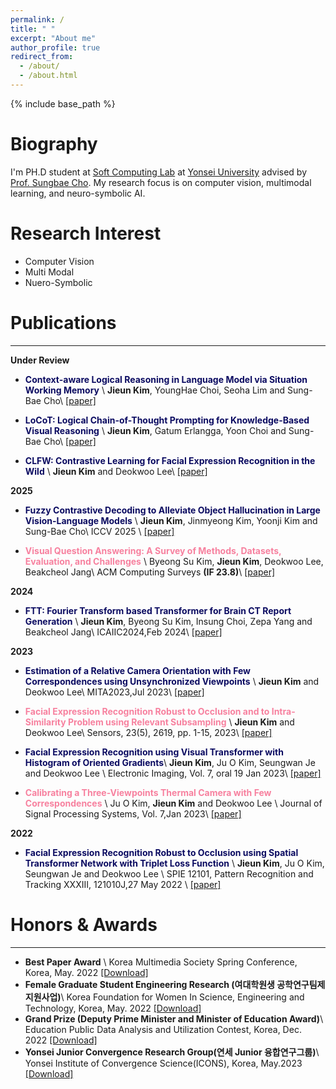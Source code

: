 ```yaml
---
permalink: /
title: " "
excerpt: "About me"
author_profile: true
redirect_from: 
  - /about/
  - /about.html
---
```

{% include base_path %}

<!-- News
====
<hr/>

 🙏 **CLFW: Contrastive Learning for Facial Expression Recognition in the Wild**, sumitted
{: .notice} -->


Biography
======

I'm PH.D student at [Soft Computing Lab](https://sites.google.com/view/yssclab/home) at [Yonsei University](https://graduate.yonsei.ac.kr/) advised by [Prof. Sungbae Cho](https://sclab.yonsei.ac.kr/people). My research focus is on computer vision, multimodal learning, and neuro-symbolic AI.

<!-- I received my M.S and B.S in Computer Engineering from [Keimyung University](https://kmu.ac.kr/uni/main/main.jsp), where I was advised by [Prof. Deokwoo Lee](https://sites.google.com/view/dwoolee/deokwoo-lee).  -->

<!-- My research interest lies in applied machine learning, which aims to develop practical ML solutions for real-world applications. I have covered a wide range of data types (e.g., matrix/tensor, text, graph, time series), tasks (e.g., classification, outcome prediction, anomaly detection, retrieval, data generation), and domains (e.g., healthcare, manufacturing, recommender systems). -->

Research Interest
======
* Computer Vision 
* Multi Modal 
* Nuero-Symbolic

<!-- Publications
======
  <ul>{% for post in site.publications %}
    {% include archive-single-cv.html %}
  {% endfor %}</ul> -->



Publications
======
<hr/>

**Under Review**

* <span style="color:#0B0B61">**Context-aware Logical Reasoning in Language Model via Situation Working Memory**</span> \\
**Jieun Kim**, YoungHae Choi, Seoha Lim and Sung-Bae Cho\\
[[paper]]()

* <span style="color:#0B0B61">**LoCoT: Logical Chain-of-Thought Prompting for Knowledge-Based Visual Reasoning**</span> \\
**Jieun Kim**, Gatum Erlangga, Yoon Choi and Sung-Bae Cho\\
[[paper]]()

* <span style="color:#0B0B61">**CLFW: Contrastive Learning for Facial Expression Recognition in the Wild**</span> \\
**Jieun Kim** and Deokwoo Lee\\
[[paper]]()





**2025**
* <span style="color:#0B0B61">**Fuzzy Contrastive Decoding to Alleviate Object Hallucination in Large Vision-Language Models**</span> \\
**Jieun Kim**, Jinmyeong Kim, Yoonji Kim and Sung-Bae Cho\\
ICCV 2025 \\
[[paper]]()

* <span style="color:#F7819F">**Visual Question Answering: A Survey of Methods, Datasets, Evaluation, and Challenges**</span> \\
Byeong Su Kim, **Jieun Kim**, Deokwoo Lee, Beakcheol Jang\\
ACM Computing Surveys **(IF 23.8)**\\
[[paper]](http://lilly9928.github.io/files/paper_vqasurvey.pdf)

**2024**
* <span style="color:#0B0B61">**FTT: Fourier Transform based Transformer for Brain CT Report Generation**</span> \\
**Jieun Kim**, Byeong Su Kim, Insung Choi, Zepa Yang and Beakcheol Jang\\
ICAIIC2024,Feb 2024\\
[[paper]](http://lilly9928.github.io/files/paper_FTT.pdf)

**2023**

* <span style="color:#0B0B61">**Estimation of a Relative Camera Orientation with Few Correspondences using Unsynchronized Viewpoints**</span> \\
**Jieun Kim** and Deokwoo Lee\\
MITA2023,Jul 2023\\
[[paper]](http://lilly9928.github.io/files/paper1.pdf)

* <span style="color:#F7819F">**Facial Expression Recognition Robust to Occlusion and to Intra-Similarity Problem using Relevant Subsampling**</span> \\
**Jieun Kim** and Deokwoo Lee\\
Sensors, 23(5), 2619, pp. 1-15, 2023\\
[[paper]](http://lilly9928.github.io/files/paper2.pdf)

* <span style="color:#0B0B61">**Facial Expression Recognition using Visual Transformer with Histogram of Oriented Gradients**</span>\\
**Jieun Kim**, Ju O Kim, Seungwan Je and Deokwoo Lee \\
Electronic Imaging, Vol. 7, oral 19 Jan 2023\\
[[paper]](http://lilly9928.github.io/files/paper3.pdf)

* <span style="color:#F7819F">**Calibrating a Three-Viewpoints Thermal Camera with Few Correspondences**</span> \\
Ju O Kim, **Jieun Kim** and Deokwoo Lee \\
Journal of Signal Processing Systems, Vol. 7,Jan 2023\\
[[paper]](http://lilly9928.github.io/files/paper4.pdf)

**2022**

* <span style="color:#0B0B61">**Facial Expression Recognition Robust to Occlusion using Spatial Transformer Network with Triplet Loss Function**</span> \\
**Jieun Kim**, Ju O Kim, Seungwan Je and Deokwoo Lee \\
SPIE 12101, Pattern Recognition and Tracking XXXIII, 121010J,27 May 2022 \\
[[paper]](http://lilly9928.github.io/files/paper5.pdf)


<!-- Domestic
------------


**2023** 
**2022** 
**2021**  -->

<!-- 
Education
======
<hr/>

* B.S. in Computer Engineering, Keimyung University,Deagu 2017 - 2021
* M.S. in Computer Engineering, Keimyung University,Deagu 2021 - 2023
* Ph.D in  Information Systems, Yonsei University,Seoul 2023 - 2024
* **Ph.D in AI graduate school, Yonsei University,Seoul 2024 - current** -->

<!-- Projects
======
* : Research Student
  * Github University
  * Duties included: Tagging issues
  * Supervisor: Professor Git

* Fall 2015: Research Assistant
  * Github University
  * Duties included: Merging pull requests
  * Supervisor: Professor Hub -->
  


Honors & Awards
======
<hr/>

* **Best Paper Award** \\
Korea Multimedia Society Spring Conference, Korea, May. 2022 [[Download]](http://lilly9928.github.io/files/honors1.pdf)
* **Female Graduate Student Engineering Research (여대학원생 공학연구팀제 지원사업)**\\
Korea Foundation for Women In Science, Engineering and Technology, Korea, May. 2022 [[Download]](http://lilly9928.github.io/files/honors2.pdf)
* **Grand Prize (Deputy Prime Minister and Minister of Education Award)**\\
Education Public Data Analysis and Utilization Contest, Korea, Dec. 2022 [[Download]](http://lilly9928.github.io/files/honors3.pdf)
* **Yonsei Junior Convergence Research Group(연세 Junior 융합연구그룹)**\\
Yonsei Institute of Convergence Science(ICONS), Korea, May.2023 [[Download]]()

